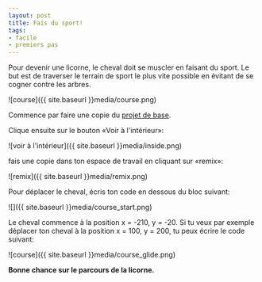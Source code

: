 ```yaml
---
layout: post
title: Fais du sport!
tags:
- facile
- premiers pas
---
```


Pour devenir une licorne, le cheval doit se muscler en faisant du sport.
Le but est de traverser le terrain de sport le plus vite possible en
évitant de se cogner contre les arbres.

![course]({{ site.baseurl }}media/course.png)

Commence par faire une copie du [projet de base](https://scratch.mit.edu/projects/109863098/).

Clique ensuite sur le bouton «Voir à l'intérieur»:

![voir à l'intérieur]({{ site.baseurl }}media/inside.png)

fais une copie dans ton espace de travail en cliquant sur «remix»:

![remix]({{ site.baseurl }}media/remix.png)

Pour déplacer le cheval, écris ton code en dessous du bloc suivant:

![]({{ site.baseurl }}media/course_start.png)

Le cheval commence à la position x = -210, y = -20. Si tu veux par exemple
déplacer ton cheval à la position x = 100, y = 200, tu peux écrire le
code suivant:

![course]({{ site.baseurl }}media/course_glide.png)

**Bonne chance sur le parcours de la licorne.**
